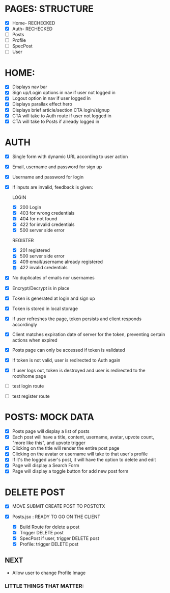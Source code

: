 # PAGES: STRUCTURE

- [x] Home- RECHECKED
- [x] Auth- RECHECKED
- [ ] Posts
- [ ] Profile
- [ ] SpecPost
- [ ] User

# HOME:

- [x] Displays nav bar
- [x] Sign up/Login options in nav if user not logged in
- [x] Logout option in nav if user logged in
- [x] Displays parallax effect hero
- [x] Displays brief article/section CTA login/signup
- [x] CTA will take to Auth route if user not logged in
- [x] CTA will take to Posts if already logged in

# AUTH

- [x] Single form with dynamic URL according to user action
- [x] Email, username and password for sign up
- [x] Username and password for login
- [x] If inputs are invalid, feedback is given:

  LOGIN

  - [x] 200 Login
  - [x] 403 for wrong credentials
  - [x] 404 for not found
  - [x] 422 for invalid credentials
  - [x] 500 server side error

  REGISTER

  - [x] 201 registered
  - [x] 500 server side error
  - [x] 409 email/username already registered
  - [x] 422 invalid credentials

- [x] No duplicates of emails nor usernames
- [x] Encrypt/Decrypt is in place
- [x] Token is generated at login and sign up
- [x] Token is stored in local storage
- [x] If user refreshes the page, token persists and client responds accordingly
- [x] Client matches expiration date of server for the token, preventing certain actions when expired
- [x] Posts page can only be accessed if token is validated
- [x] If token is not valid, user is redirected to Auth again
- [x] If user logs out, token is destroyed and user is redirected to the root/home page
- [ ] test login route
- [ ] test register route

# POSTS: MOCK DATA

- [x] Posts page will display a list of posts
- [x] Each post will have a title, content, username, avatar, upvote count, "more like this", and upvote trigger
- [x] Clicking on the title will render the entire post page
- [x] Clicking on the avatar or username will take to that user's profile
- [x] If it's the logged user's post, it will have the option to delete and edit
- [x] Page will display a Search Form
- [x] Page will display a toggle button for add new post form

# DELETE POST

- [x] MOVE SUBMIT CREATE POST TO POSTCTX

- [x] Posts.jsx : READY TO GO ON THE CLIENT
  - [x] Build Route for delete a post
  - [x] Trigger DELETE post
  - [x] SpecPost if user, trigger DELETE post
  - [x] Profile: trigger DELETE post

## NEXT

- Allow user to change Profile Image

### LITTLE THINGS THAT MATTER:
